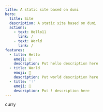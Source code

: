 ```yaml
---
title: A static site based on dumi
hero:
  title: Site
  description: A static site based on dumi
  actions:
    - text: Hello11
      link: /
    - text: World
      link: /
features:
  - title: Hello
    emoji: 💎
    description: Put hello description here
  - title: World
    emoji: 🌈
    description: Put world description here
  - title: '!'
    emoji: 🚀
    description: Put ! description here
---
```


curry
